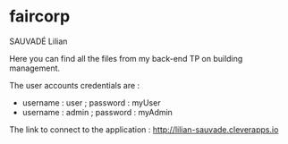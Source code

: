 # faircorp

SAUVADÉ Lilian

Here you can find all the files from my back-end TP on building management.

The user accounts credentials are :
  - username : user ; password : myUser
  - username : admin ; password : myAdmin

The link to connect to the application :
http://lilian-sauvade.cleverapps.io
